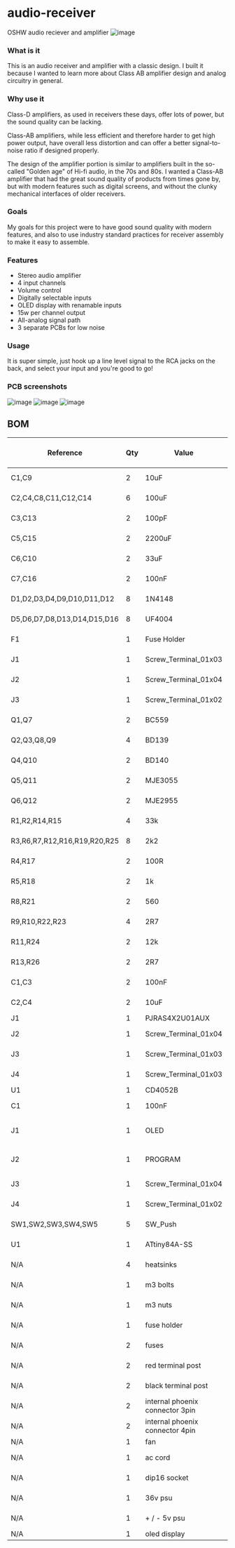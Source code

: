 # audio-receiver
OSHW audio reciever and amplifier
![image](https://github.com/user-attachments/assets/8662795f-7402-4097-a7a3-fefd9720c8e1)




### What is it
This is an audio receiver and amplifier with a classic design. I built it because I wanted to learn more about Class AB amplifier design and analog circuitry in general.

### Why use it
Class-D amplifiers, as used in receivers these days, offer lots of power, but the sound quality can be lacking.

Class-AB amplifiers, while less efficient and therefore harder to get high power output, have overall less distortion and can offer a better signal-to-noise ratio if designed properly.

The design of the amplifier portion is similar to amplifiers built in the so-called "Golden age" of Hi-fi audio, in the 70s and 80s. I wanted a Class-AB amplifier that had the great sound quality of products from times gone by, but with modern features such as digital screens, and without the clunky mechanical interfaces of older receivers.

### Goals
My goals for this project were to have good sound quality with modern features, and also to use industry standard practices for receiver assembly to make it easy to assemble.

### Features
 - Stereo audio amplifier
 - 4 input channels
 - Volume control
 - Digitally selectable inputs
 - OLED display with renamable inputs
 - 15w per channel output
 - All-analog signal path
 - 3 separate PCBs for low noise

### Usage
It is super simple, just hook up a line level signal to the RCA jacks on the back, and select your input and you're good to go! 


### PCB screenshots
![image](https://github.com/user-attachments/assets/5a289160-5d17-4d67-b57a-a452f3fbccd6)
![image](https://github.com/user-attachments/assets/708e6c93-590d-4da3-956e-3690656630c5)
![image](https://github.com/user-attachments/assets/b07cf53d-5b73-4520-8fc8-490e1c298acb)


## BOM
| Reference                    | Qty | Value                           | DNP | Exclude from BOM  | Exclude from Board | Footprint                                                                           | Datasheet                                                                                                                      | Mouser URL                                                                                                                              | Mouser PN            |
| ---------------------------- | --- | ------------------------------- | --- | ----------------- | ------------------ | ----------------------------------------------------------------------------------- | ------------------------------------------------------------------------------------------------------------------------------ | --------------------------------------------------------------------------------------------------------------------------------------- | -------------------- |
| C1,C9                        | 2   | 10uF                            | N/A | N/A               | N/A                | Capacitor_THT:CP_Radial_D5.0mm_P2.00mm                                              | https://www.we-online.com/components/products/datasheet/860020672010.pdf                                                       | https://www.mouser.com/ProductDetail/Wurth-Elektronik/860020672010?qs=sGAEpiMZZMsh%252B1woXyUXj4jKQI6sNRw6%252B%2FnWw7D23Ww%3D          | 710-860020672010     |
| C2,C4,C8,C11,C12,C14         | 6   | 100uF                           | N/A | N/A               | N/A                | Capacitor_THT:CP_Radial_D8.0mm_P3.50mm                                              | https://www.mouser.com/ProductDetail/Wurth-Elektronik/860020672010?qs=sGAEpiMZZMsh%252B1woXyUXj4jKQI6sNRw6%252B%2FnWw7D23Ww%3D | https://www.mouser.com/ProductDetail/Nichicon/UVR1H101MPD1TD?qs=sGAEpiMZZMsh%252B1woXyUXj9Qfu%2FLgQWnHf9Zyy1TLY94%3D                    | 647-UVR1H101MPD1TD   |
| C3,C13                       | 2   | 100pF                           | N/A | N/A               | N/A                | Capacitor_THT:C_Disc_D4.3mm_W1.9mm_P5.00mm                                          | https://www.mouser.com/datasheet/2/210/Class_I_Temperature_Compensation-2298228.pdf                                            | https://www.mouser.com/ProductDetail/Walsin/YP501101K040BAND5P?qs=sGAEpiMZZMsh%252B1woXyUXj9Vc%2FsqQGnyVc97Ek7nEcX0%3D                  | 791-YP501101K40AND5  |
| C5,C15                       | 2   | 2200uF                          | N/A | N/A               | N/A                | Capacitor_THT:CP_Radial_D16.0mm_P7.50mm                                             | https://www.mouser.com/datasheet/2/977/e_YXJ-1601195.pdf                                                                       | https://www.mouser.com/ProductDetail/Rubycon/35YXJ2200M16X25?qs=sGAEpiMZZMsh%252B1woXyUXj57M5zdvZVAFuY6LrCottNI%3D                      | 232-35YXJ2200M16X25  |
| C6,C10                       | 2   | 33uF                            | N/A | N/A               | N/A                | Capacitor_THT:CP_Radial_D5.0mm_P2.00mm                                              | https://www.we-online.com/components/products/datasheet/860010672011.pdf]                                                      | https://www.mouser.com/ProductDetail/Wurth-Elektronik/860010672011?qs=sGAEpiMZZMsh%252B1woXyUXj4jKQI6sNRw6%2FzsPRxKesag%3D              | 710-860010672011     |
| C7,C16                       | 2   | 100nF                           | N/A | N/A               | N/A                | Capacitor_THT:C_Disc_D4.3mm_W1.9mm_P5.00mm                                          | https://www.mouser.com/datasheet/2/210/Class_I_Temperature_Compensation-2298228.pdf                                            | https://www.mouser.com/ProductDetail/Walsin/YV101103Z060HAND5P?qs=sGAEpiMZZMsh%252B1woXyUXj9Vc%2FsqQGnyVkbUw7FMjgKQ%3D                  | 791-YV101103Z60HAND5 |
| D1,D2,D3,D4,D9,D10,D11,D12   | 8   | 1N4148                          | N/A | N/A               | N/A                | Diode_THT:D_DO-35_SOD27_P7.62mm_Horizontal                                          | https://www.mouser.com/datasheet/2/308/1/1N914_D-3574539.pdf                                                                   | https://www.mouser.com/ProductDetail/onsemi-Fairchild/1N4148-T50R?qs=sGAEpiMZZMtbRapU8LlZD%252B6h%2FWulpAkrNJDKqwRgmZcB5SlWjKcc2w%3D%3D | 512-1N4148T50R       |
| D5,D6,D7,D8,D13,D14,D15,D16  | 8   | UF4004                          | N/A | N/A               | N/A                | Diode_THT:D_DO-41_SOD81_P7.62mm_Horizontal                                          | https://diotec.com/request/datasheet/uf4001.pdf                                                                                | https://www.mouser.com/ProductDetail/Diotec-Semiconductor/UF4004?qs=OlC7AqGiEDlRgKmeDlLF1Q%3D%3D                                        | 637-UF4004           |
| F1                           | 1   | Fuse Holder                     | N/A | N/A               | N/A                | Fuse:Fuseholder_Clip-5x20mm_Eaton_1A5601-01_Inline_P20.80x6.76mm_D1.70mm_Horizontal | https://www.mouser.com/datasheet/2/87/eaton_1axxxx_pcb_fuse_clips_atc_atm_blade_data_she-1608562.pdf                           | https://www.mouser.com/ProductDetail/Eaton-Electronics/BK-1A5601?qs=sfCJykTDjbAGESUvg%2FlMZw%3D%3D                                      | 504-1A5601           |
| J1                           | 1   | Screw_Terminal_01x03            | N/A | N/A               | N/A                | Connector_Phoenix_MSTB:PhoenixContact_MSTBA_2,5_3-G-5,08_1x03_P5.08mm_Horizontal    | https://www.phoenixcontact.com/en-us/products/pcb-header-mstba-25-3-g-508-1757255?type=pdf                                     | https://www.mouser.com/ProductDetail/Phoenix-Contact/1757255?qs=uD%2FdkN7XIa0ez8xszzicKg%3D%3D                                          | 651-1757255          |
| J2                           | 1   | Screw_Terminal_01x04            | N/A | N/A               | N/A                | TerminalBlock_CUI:TerminalBlock_CUI_TB007-508-04_1x04_P5.08mm_Horizontal            | https://www.mouser.com/datasheet/2/1628/tb007_508-3511020.pdf                                                                  | https://www.mouser.com/ProductDetail/Same-Sky/TB007-508-04BE?qs=vLWxofP3U2wnrmN2C1kFLw%3D%3D                                            | 490-TB007-508-04BE   |
| J3                           | 1   | Screw_Terminal_01x02            | N/A | N/A               | N/A                | TerminalBlock_CUI:TerminalBlock_CUI_TB007-508-02_1x02_P5.08mm_Horizontal            | https://www.cuidevices.com/product/resource/tb007-508.pdf                                                                      | https://www.mouser.com/ProductDetail/Same-Sky/TB007-508-02BE?qs=vLWxofP3U2y6PFKAfCqKUQ%3D%3D                                            | 490-TB007-508-02BE   |
| Q1,Q7                        | 2   | BC559                           | N/A | N/A               | N/A                | Package_TO_SOT_THT:TO-92_Inline_Wide                                                | https://diotec.com/request/datasheet/bc556.pdf                                                                                 | https://www.mouser.com/ProductDetail/Diotec-Semiconductor/BC559A?qs=OlC7AqGiEDlWVUSYP2ErFQ%3D%3D                                        | 637-BC559A           |
| Q2,Q3,Q8,Q9                  | 4   | BD139                           | N/A | N/A               | N/A                | Package_TO_SOT_THT:TO-126-3_Vertical                                                | http://www.st.com/internet/com/TECHNICAL_RESOURCES/TECHNICAL_LITERATURE/DATASHEET/CD00001225.pdf                               | https://www.mouser.com/ProductDetail/STMicroelectronics/BD139-16?qs=RfHREzyZwW%252BVwEMhVd3zpQ%3D%3D                                    | 511-BD139-16         |
| Q4,Q10                       | 2   | BD140                           | N/A | N/A               | N/A                | Package_TO_SOT_THT:TO-126-3_Vertical                                                | http://www.st.com/internet/com/TECHNICAL_RESOURCES/TECHNICAL_LITERATURE/DATASHEET/CD00001225.pdf                               | https://www.mouser.com/ProductDetail/STMicroelectronics/BD140-16?qs=RfHREzyZwW%252BkgnSLCtGbjg%3D%3D                                    | 511-BD140-16         |
| Q5,Q11                       | 2   | MJE3055                         | N/A | N/A               | N/A                | Package_TO_SOT_THT:TO-220-3_Vertical                                                | https://www.mouser.com/datasheet/2/308/MJE2955T_D-1811462.pdf                                                                  | https://www.mouser.com/ProductDetail/onsemi/MJE3055TG?qs=HVbQlW5zcXUpZ6jjVRRo8A%3D%3D                                                   | 863-MJE3055TG        |
| Q6,Q12                       | 2   | MJE2955                         | N/A | N/A               | N/A                | Package_TO_SOT_THT:TO-220-3_Vertical                                                | https://www.mouser.com/datasheet/2/308/MJE2955T_D-1811462.pdf                                                                  | https://www.mouser.com/ProductDetail/onsemi/MJE2955TG?qs=HVbQlW5zcXV0Q1cBURTsUg%3D%3D                                                   | 863-MJE2955TG        |
| R1,R2,R14,R15                | 4   | 33k                             | N/A | N/A               | N/A                | Resistor_THT:R_Axial_DIN0207_L6.3mm_D2.5mm_P7.62mm_Horizontal                       | https://www.mouser.com/datasheet/2/447/YAGEO_MFR_datasheet_2023v3-3324391.pdf                                                  | https://www.mouser.com/ProductDetail/YAGEO/MFR-25FTF52-33K?qs=gt1LBUVyoHmEHRwLqpWLLA%3D%3D                                              | 603-MFR-25FTF52-33K  |
| R3,R6,R7,R12,R16,R19,R20,R25 | 8   | 2k2                             | N/A | N/A               | N/A                | Resistor_THT:R_Axial_DIN0207_L6.3mm_D2.5mm_P7.62mm_Horizontal                       | https://www.mouser.com/datasheet/2/447/YAGEO_MF0_datasheet_2024v3-3461483.pdf                                                  | https://www.mouser.com/ProductDetail/YAGEO/MF0207FTE52-2K2?qs=KUIzHt%2Fe91lZCf2OHy2lbw%3D%3D                                            | 603-MF0207FTE52-2K2  |
| R4,R17                       | 2   | 100R                            | N/A | N/A               | N/A                | Resistor_THT:R_Axial_DIN0204_L3.6mm_D1.6mm_P5.08mm_Horizontal                       | https://www.mouser.com/datasheet/2/447/YAGEO_MFR_datasheet_2023v3-3324391.pdf                                                  | https://www.mouser.com/ProductDetail/YAGEO/MFR-12FTF52-100R?qs=oAGoVhmvjhzHogggiomzAA%3D%3D                                             | 603-MFR-12FTF52-100R |
| R5,R18                       | 2   | 1k                              | N/A | N/A               | N/A                | Resistor_THT:R_Axial_DIN0207_L6.3mm_D2.5mm_P7.62mm_Horizontal                       | https://www.mouser.com/datasheet/2/447/YAGEO_MFR_datasheet_2023v3-3324391.pdf                                                  | https://www.mouser.com/ProductDetail/YAGEO/MFR-25FTF52-1K?qs=Uzd%2Fwh%252BZzhBCS7HxlKfPkQ%3D%3D                                         | 603-MFR-25FTF52-1K   |
| R8,R21                       | 2   | 560                             | N/A | N/A               | N/A                | Resistor_THT:R_Axial_DIN0309_L9.0mm_D3.2mm_P12.70mm_Horizontal                      | https://www.mouser.com/datasheet/2/447/YAGEO_FMP_datasheet_2021v2-3048660.pdf                                                  | https://www.mouser.com/ProductDetail/YAGEO/FMP200JR-52-560R?qs=wcZjbqjoJehIyDJh2zs3Bw%3D%3D                                             | 603-FMP200JR-52-560R |
| R9,R10,R22,R23               | 4   | 2R7                             | N/A | N/A               | N/A                | Resistor_THT:R_Axial_Power_L25.0mm_W9.0mm_P27.94mm                                  | https://www.mouser.com/datasheet/2/447/YAGEO_SQP_NSP_datasheet_2021v0-3003003.pdf                                              | https://www.mouser.com/ProductDetail/YAGEO/SQP500JB-2R7?qs=sGAEpiMZZMsPqMdJzcrNwl88Wd0KdECunjP3GAgCqls%3D                               | 603-SQP500JB-2R7     |
| R11,R24                      | 2   | 12k                             | N/A | N/A               | N/A                | Resistor_THT:R_Axial_DIN0207_L6.3mm_D2.5mm_P7.62mm_Horizontal                       | https://www.mouser.com/datasheet/2/447/YAGEO_MFR_datasheet_2023v3-3324391.pdf                                                  | https://www.mouser.com/ProductDetail/YAGEO/MFR25SFTF26-12K?qs=sGAEpiMZZMsPqMdJzcrNwqpmsrDQJrmxnqH2%2F1fJqXZRHayDc4k%252B4A%3D%3D        | 603-MFR25SFTF26-12K  |
| R13,R26                      | 2   | 2R7                             | N/A | N/A               | N/A                | Resistor_THT:R_Axial_DIN0207_L6.3mm_D2.5mm_P7.62mm_Horizontal                       | https://www.mouser.com/datasheet/2/447/YAGEO_CFR_datasheet_2023v2-3388672.pdf                                                  | https://www.mouser.com/ProductDetail/YAGEO/CFR-25JR-52-2R7?qs=sGAEpiMZZMsPqMdJzcrNwiPCnpFTGbbhiVnCR3xqnQk%3D                            | 603-CFR-25JR-52-2R7  |
| C1,C3                        | 2   | 100nF                           | N/A | N/A               | N/A                | Capacitor_THT:C_Disc_D6.0mm_W2.5mm_P5.00mm                                          | https://www.mouser.com/datasheet/2/210/POE_D13_00_E_RD-1663659.pdf                                                             | N/A                                                                                                                                     | 791-RD21B104K500A5HA |
| C2,C4                        | 2   | 10uF                            | N/A | N/A               | N/A                | Capacitor_THT:C_Rect_L7.0mm_W2.5mm_P5.00mm                                          | https://product.tdk.com/system/files/dam/doc/product/capacitor/ceramic/lead-mlcc/catalog/leadmlcc_halogenfree_fg_en.pdf        | N/A                                                                                                                                     | 810-FG28X5R1E106MR06 |
| J1                           | 1   | PJRAS4X2U01AUX                  | N/A | N/A               | N/A                | PJRAS4X2U01AUX                                                                      | https://www.switchcraft.com/assets/1/24/pjras4x2u__x_series_cd.pdf?4683                                                        | N/A                                                                                                                                     | 502-PJRAS4X2U01X     |
| J2                           | 1   | Screw_Terminal_01x04            | N/A | N/A               | N/A                | Connector_Phoenix_MSTB:PhoenixContact_MSTBA_2,5_4-G-5,08_1x04_P5.08mm_Horizontal    | https://www.phoenixcontact.com/en-us/products/pcb-header-mstba-25-4-g-508-1757268?type=pdf                                     | N/A                                                                                                                                     | 651-1757268          |
| J3                           | 1   | Screw_Terminal_01x03            | N/A | N/A               | N/A                | Connector_Phoenix_MSTB:PhoenixContact_MSTBA_2,5_3-G-5,08_1x03_P5.08mm_Horizontal    | https://www.phoenixcontact.com/en-us/products/pcb-header-mstba-25-3-g-508-1757255?type=pdf                                     | N/A                                                                                                                                     | 651-1757255          |
| J4                           | 1   | Screw_Terminal_01x03            | N/A | N/A               | N/A                | TerminalBlock_CUI:TerminalBlock_CUI_TB007-508-03_1x03_P5.08mm_Horizontal            | https://www.mouser.com/datasheet/2/1628/tb007_508-3511020.pdf                                                                  | N/A                                                                                                                                     | 490-TB007-508-03BE   |
| U1                           | 1   | CD4052B                         | N/A | N/A               | N/A                | Package_DIP:DIP-16_W7.62mm_Socket                                                   | http://www.ti.com/lit/ds/symlink/cd4052b.pdf                                                                                   | N/A                                                                                                                                     | 595-CD4052BE         |
| C1                           | 1   | 100nF                           | N/A | N/A               | N/A                | Capacitor_THT:C_Disc_D6.0mm_W2.5mm_P5.00mm                                          | https://www.mouser.com/datasheet/2/210/POE_D13_00_E_RD-1663659.pdf                                                             | N/A                                                                                                                                     | 791-RD21B104K500A5HA |
| J1                           | 1   | OLED                            | DNP | Excluded from BOM | N/A                | KiCad-SSD1306-0.91-OLED-4pin-128x32:SSD1306-0.91-OLED-4pin-128x32                   | ~                                                                                                                              | N/A                                                                                                                                     | ~                    |
| J2                           | 1   | PROGRAM                         | DNP | Excluded from BOM | N/A                | Connector_PinHeader_2.54mm:PinHeader_1x04_P2.54mm_Vertical                          | ~                                                                                                                              | N/A                                                                                                                                     | ~                    |
| J3                           | 1   | Screw_Terminal_01x04            | N/A | N/A               | N/A                | Connector_Phoenix_MSTB:PhoenixContact_MSTBA_2,5_4-G-5,08_1x04_P5.08mm_Horizontal    | https://www.phoenixcontact.com/en-us/products/pcb-header-mstba-25-4-g-508-1757268?type=pdf                                     | N/A                                                                                                                                     | 651-1757268          |
| J4                           | 1   | Screw_Terminal_01x02            | N/A | N/A               | N/A                | TerminalBlock_CUI:TerminalBlock_CUI_TB007-508-02_1x02_P5.08mm_Horizontal            | https://www.cuidevices.com/product/resource/tb007-508.pdf                                                                      | N/A                                                                                                                                     | 490-TB007-508-02BE   |
| SW1,SW2,SW3,SW4,SW5          | 5   | SW_Push                         | N/A | N/A               | N/A                | Button_Switch_THT:SW_PUSH_6mm                                                       | https://www.mouser.com/datasheet/2/1628/ts02-3511329.pdf                                                                       | N/A                                                                                                                                     | 179-TS026655BK260LCR |
| U1                           | 1   | ATtiny84A-SS                    | N/A | N/A               | N/A                | Package_SO:SOIC-14_3.9x8.7mm_P1.27mm                                                | http://ww1.microchip.com/downloads/en/DeviceDoc/doc8183.pdf                                                                    | N/A                                                                                                                                     | 556-ATTINY84A-SSFR   |
| N/A                          | 4   | heatsinks                       | N/A | N/A               | N/A                | N/A                                                                                 | N/A                                                                                                                            | https://www.mouser.com/ProductDetail/Same-Sky/HSS-B20-NP-12?qs=u4fy%2FsgLU9Mva%2Fp9%252ByZBdw%3D%3D                                     | N/A                  |
| N/A                          | 1   | m3 bolts                        | N/A | N/A               | N/A                | N/A                                                                                 | N/A                                                                                                                            | https://www.homedepot.com/p/Hillman-M3-0-5-x-10-mm-Internal-Hex-Button-Head-Cap-Screws-20-Pack-44456/204801187                          | N/A                  |
| N/A                          | 1   | m3 nuts                         | N/A | N/A               | N/A                | N/A                                                                                 | N/A                                                                                                                            | https://www.homedepot.com/p/Hillman-Metric-Hex-Nuts-M3-x-0-50-Coarse-Thread-4053/204801247                                              | N/A                  |
| N/A                          | 1   | fuse holder                     | N/A | N/A               | N/A                | N/A                                                                                 | N/A                                                                                                                            | https://www.mouser.com/ProductDetail/Eaton-Electronics/BK-1A5601?qs=sfCJykTDjbAGESUvg%2FlMZw%3D%3D                                      | N/A                  |
| N/A                          | 2   | fuses                           | N/A | N/A               | N/A                | N/A                                                                                 | N/A                                                                                                                            | https://www.mouser.com/ProductDetail/Eaton-Electronics/BK1-S500-2-R?qs=9GX7soZQXxEC5%2FbW3phE%252Bg%3D%3D                               | N/A                  |
| N/A                          | 2   | red terminal post               | N/A | N/A               | N/A                | N/A                                                                                 | N/A                                                                                                                            | https://www.mouser.com/ProductDetail/SparkFun/PRT-09739?qs=WyAARYrbSnb2d3ZiFmZgWQ%3D%3D                                                 | N/A                  |
| N/A                          | 2   | black terminal post             | N/A | N/A               | N/A                | N/A                                                                                 | N/A                                                                                                                            | https://www.mouser.com/ProductDetail/SparkFun/PRT-09740?qs=WyAARYrbSnbVb9GdE8xnVA%3D%3D                                                 | N/A                  |
| N/A                          | 2   | internal phoenix connector 3pin | N/A | N/A               | N/A                | N/A                                                                                 | N/A                                                                                                                            | https://www.mouser.com/ProductDetail/Phoenix-Contact/1757022?qs=sGAEpiMZZMvlX3nhDDO4ANTLkcKs1Zj3jcphtS8o9Tk%3D                          | N/A                  |
| N/A                          | 2   | internal phoenix connector 4pin | N/A | N/A               | N/A                | N/A                                                                                 | N/A                                                                                                                            | https://www.mouser.com/ProductDetail/Phoenix-Contact/1757035?qs=sGAEpiMZZMvlX3nhDDO4AH7PhxHWF%252BlKb5jy%252B%2F%252BeCXE%3D            | N/A                  |
| N/A                          | 1   | fan                             | N/A | N/A               | N/A                | N/A                                                                                 | N/A                                                                                                                            | https://a.co/d/h5aS2CF                                                                                                                  | N/A                  |
| N/A                          | 1   | ac cord                         | N/A | N/A               | N/A                | N/A                                                                                 | N/A                                                                                                                            | https://www.homedepot.com/p/Husky-8-ft-16-3-Medium-Duty-Tool-Replacement-Cord-Black-HD-165-018/303679847                                | N/A                  |
| N/A                          | 1   | dip16 socket                    | N/A | N/A               | N/A                | N/A                                                                                 | N/A                                                                                                                            | https://www.mouser.com/ProductDetail/TE-Connectivity/1-2199298-4?qs=fK8dlpkaUMvpL10rY9Abiw%3D%3D                                        | N/A                  |
| N/A                          | 1   | 36v psu                         | N/A | N/A               | N/A                | N/A                                                                                 | N/A                                                                                                                            | https://www.mouser.com/ProductDetail/MEAN-WELL/LRS-150-36?qs=vDxCgdWo2h82V5jS5IXvUQ%3D%3D                                               | N/A                  |
| N/A                          | 1   | \+ / - 5v psu                   | N/A | N/A               | N/A                | N/A                                                                                 | N/A                                                                                                                            | https://www.mouser.com/ProductDetail/MEAN-WELL/PD-2505?qs=V9a8iPeg90ze2O5SXmOiQQ%3D%3D                                                  | N/A                  |
| N/A                          | 1   | oled display                    | N/A | N/A               | N/A                | N/A                                                                                 | N/A                                                                                                                            | https://a.co/d/fhCKttE                                                                                                                  | N/A                  |
